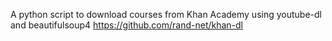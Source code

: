 A python script to download courses from Khan Academy using youtube-dl and beautifulsoup4
https://github.com/rand-net/khan-dl

